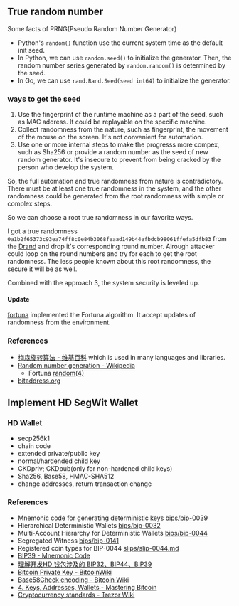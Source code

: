 ## True random number

Some facts of PRNG(Pseudo Random Number Generator)

- Python's `random()` function use the current system time as the default init seed.
- In Python, we can use `random.seed()` to initialize the generator. Then, the random number series generated by `random.random()` is determined by the seed.
- In Go, we can use `rand.Rand.Seed(seed int64)` to initialize the generator.

### ways to get the seed

1. Use the fingerprint of the runtime machine as a part of the seed, such as MAC address. It could be replayable on the specific machine.
2. Collect randomness from the nature, such as fingerprint, the movement of the mouse on the screen. It's not convenient for automation.
3. Use one or more internal steps to make the progresss more compex, such as Sha256 or provide a random number as the seed of new random generator. It's insecure to prevent from being cracked by the person who develop the system.

So, the full automation and true randomness from nature is contradictory. There must be at least one true randomness in the system, and the other randomness could be generated from the root randomness with simple or complex steps.

So we can choose a root true randomness in our favorite ways.

I got a true randomness `0a1b2f65373c93ea74ff8c0e84b3068feaad149b44efbdcb98061ffefa5dfb83` from the [Drand](https://drand.love/) and drop it's corresponding round number. Alrough attacker could loop on the round numbers and try for each to get the root randomness. The less people known about this root randomness, the secure it will be as well.

Combined with the approach 3, the system security is leveled up.

#### Update

[fortuna](https://github.com/seehuhn/fortuna) implemented the Fortuna algorithm. It accept updates of randomness from the environment.

### References

- [梅森旋转算法 - 维基百科](https://zh.wikipedia.org/wiki/%E6%A2%85%E6%A3%AE%E6%97%8B%E8%BD%AC%E7%AE%97%E6%B3%95) which is used in many languages and libraries.
- [Random number generation - Wikipedia](https://en.wikipedia.org/wiki/Random_number_generation)
    - Fortuna [random(4)](https://www.freebsd.org/cgi/man.cgi?query=random&apropos=0&sektion=4&manpath=FreeBSD+11.0-RELEASE+and+Ports&arch=default&format=html)
- [bitaddress.org](https://www.bitaddress.org)

## Implement HD SegWit Wallet

### HD Wallet

- secp256k1
- chain code
- extended private/public key
- normal/hardended child key
- CKDpriv; CKDpub(only for non-hardened child keys)
- Sha256, Base58, HMAC-SHA512
- change addresses, return transaction change

### References

- Mnemonic code for generating deterministic keys [bips/bip-0039](https://github.com/bitcoin/bips/blob/master/bip-0039.mediawiki)
- Hierarchical Deterministic Wallets [bips/bip-0032](https://github.com/bitcoin/bips/blob/master/bip-0032.mediawiki)
- Multi-Account Hierarchy for Deterministic Wallets [bips/bip-0044](https://github.com/bitcoin/bips/blob/master/bip-0044.mediawiki)
- Segregated Witness [bips/bip-0141](https://github.com/bitcoin/bips/blob/master/bip-0141.mediawiki)
- Registered coin types for BIP-0044 [slips/slip-0044.md](https://github.com/satoshilabs/slips/blob/master/slip-0044.md)
- [BIP39 - Mnemonic Code](https://iancoleman.io/bip39/#english)
- [理解开发HD 钱包涉及的 BIP32、BIP44、BIP39](https://learnblockchain.cn/2018/09/28/hdwallet/)
- [Bitcoin Private Key - BitcoinWiki](https://en.bitcoinwiki.org/wiki/Private_key)
- [Base58Check encoding - Bitcoin Wiki](https://en.bitcoin.it/wiki/Base58Check_encoding)
- [4. Keys, Addresses, Wallets - Mastering Bitcoin](https://www.oreilly.com/library/view/mastering-bitcoin/9781491902639/ch04.html)
- [Cryptocurrency standards - Trezor Wiki](https://wiki.trezor.io/Cryptocurrency_standards)